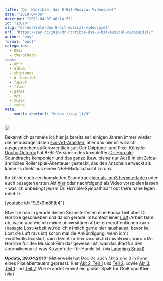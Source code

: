 ```yaml
---
title: "Dr. Horrible, das 8-Bit-Musical-Videospiel"
date: "2010-04-06"
datetime: "2010-04-07 00:14:55"
id: "11816"
slug: "dr-horrible-das-8-bit-musical-videospiel"
url: "https://eay.cc/2010/dr-horrible-das-8-bit-musical-videospiel/"
author: "eay"
format: "post"
categories:
  - 0815
  - the-others
tags:
  - 8bit
  - album
  - chiptunes
  - dr-horrible
  - fanart
  - filme
  - games
  - mp3
  - musik
  - retro
meta:
  - yourls_shorturl: "https://eay.li/9"
---
```


![](https://eay.cc/uploads/2010/drhorriblegame.gif)

Bekanntlich sammele ich hier ja bereits seit einigen Jahren immer wieder die herausragendsten [Fan-Art-Arbeiten](//eay.cc/tag/fanart/), aber das hier ist wirklich ausgesprochen außerordentlich gut: Der Chiptune- und Pixel-Künstler [Doctor Octoroc](http://www.doctoroctoroc.com/) hat 8-Bit-Versionen des kompletten [Dr. Horrible](//eay.cc/tag/dr-horrible/)\-Soundtracks komponiert und das ganze (bzw. bisher nur Act I) in ein Zelda-ähnliches Rollenspiel-Abenteuer gesteckt, das den Anschein erweckt als käme es direkt aus einem NES-Modulschacht zu uns.

Ihr könnt euch den kompletten Soundtrack [hier als .mp3 herunterladen](http://www.doctoroctoroc.com/8-bit-dr-horrible/download.html) oder euch besagten ersten Akt [hier](http://www.doctoroctoroc.com/8-bit-dr-horrible/watch.html) oder nachfolgend als Video vorspielen lassen - was ich unbedingt jedem Dr. Horrible-Sympathisant out there nahe legen möchte.

\[youtube id="9\_9x9m8F1b4"\]

Btw: Ich hab in gerade diesen Semesterferien eine Hausarbeit über Dr. Horrible geschrieben und da ich gerade im Kontext einer [Lost](//eay.cc/tag/lost/)\-Arbeit kläre, ob, wann und wie ich meine universitären Arbeiten veröffentlichen kann (besagte Lost-Arbeit würde ich nämlich gerne hier raushauen, bevor bei Lost die Luft raus ist) schon mal die Ankündigung: wenn ich's veröffentlichen darf, dann könnt ihr hier demnächst nachlesen, warum Dr. Horrible für den Musical-Film das gewesen ist, was das iPad für den Journalismus ist was Katzenfutter für Hunde ist. (via [Laughing Squid](http://laughingsquid.com/dr-horribles-sing-along-game/))

**Update, 28.04.2010:** Mittlerweile hat Doc Oc auch Akt 2 und 3 in Form eines Pixelabenteuers gepresst. Hier [Akt 2, Teil 1](http://www.youtube.com/watch?v=p-qGZ2-GAr0) und [Teil 2](http://www.youtube.com/watch?v=OmfnaiYsz9I&feature=channel), sowie [Akt 3, Teil 1](http://www.youtube.com/watch?v=L9dRlvuTlZE) und [Teil 2](http://www.youtube.com/watch?v=qP3rxyIC7Rw). Wie erwartet erneut ein großer Spaß für Groß und Klein. ([via](http://www.doctoroctoroc.com/art-design/8-bit-dr-horrible-act-3-is-finished/))
